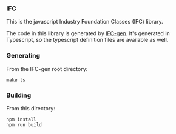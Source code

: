 ### IFC
This is the javascript Industry Foundation Classes (IFC) library.

The code in this library is generated by [IFC-gen](https://github.com/ikeough/IFC-gen). It's generated in Typescript, so the typescript definition files are available as well.

### Generating
From the IFC-gen root directory:
```
make ts
```

### Building
From this directory:
```
npm install
npm run build
```